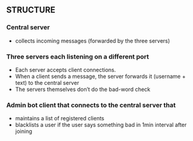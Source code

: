 ## STRUCTURE

### Central server
- collects incoming messages (forwarded by the three servers)

### Three servers each listening on a different port
- Each server accepts client connections.
- When a client sends a message, the server forwards it (username + text) to the central server
- The servers themselves don’t do the bad-word check

### Admin bot client that connects to the central server that
- maintains a list of registered clients
- blacklists a user if the user says something bad in 1min interval after joining